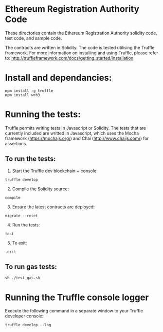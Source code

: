# Ethereum Registration Authority Code

These directories contain the Ethereum Registration Authority 
solidity code, test code, and sample code.

The contracts are written in Solidity. The code is tested utilising the Truffle 
framework.  For more information on installing and using Truffle, please 
refer to: http://truffleframework.com/docs/getting_started/installation


# Install and dependancies:
```
npm install -g truffle
npm install web3
```

# Running the tests:
Truffle permits writing tests in Javascript or Solidity.  The tests that 
are currently included are writted in Javascript, which uses the 
Mocha framework (https://mochajs.org/) and 
Chai (http://www.chaijs.com/) for assertions.

## To run the tests:
1. Start the Truffle dev blockchain + console:
```
truffle develop
```

2. Compile the Solidity source:
```
compile
```

3. Ensure the latest contracts are deployed:
```
migrate --reset
```

4. Run the tests:
```
test
```

5. To exit:
```
.exit
```

## To run gas tests:
```
sh ./test_gas.sh

```


# Running the Truffle console logger
Execute the following command in a separate window to your Truffle developer console:
```
truffle develop --log
```


